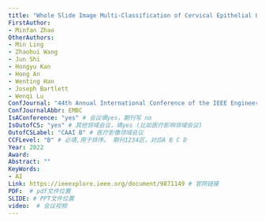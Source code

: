 ```yaml
---
title: "Whole Slide Image Multi-Classification of Cervical Epithelial Lesions Based on Unsupervised Pre-training"
FirstAuthor:
- Minfan Zhao
OtherAuthors:
- Min Ling
- Zhaohui Wang
- Jun Shi
- Hongyu Kan
- Hong An
- Wenting Han
- Joseph Bartlett
- Wenqi Lu
ConfJournal: "44th Annual International Conference of the IEEE Engineering in Medicine & Biology Society"
ConfJournalAbbr: EMBC
IsAConference: "yes" # 会议填yes，期刊写 no
IsOutofCS: "yes" # 其他领域会议，填yes (比如医疗影响领域会议)
OutofCSLabel: "CAAI B" # 医疗影像领域会议
CCFLevel: "B" # 必填,用于排序。 期刊1234区，对应A B C D
Year: 2022
Award: 
Abstract: ""
KeyWords:
- AI
Link: https://ieeexplore.ieee.org/document/9871149 # 官网链接 
PDF:  # pdf文件位置
SLIDE: # PPT文件位置
video:  # 会议视频
---
```

